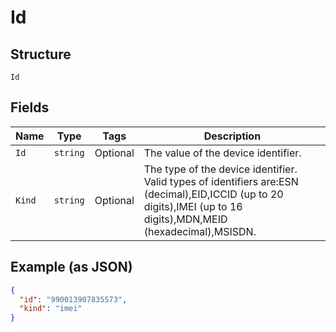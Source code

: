 
# Id

## Structure

`Id`

## Fields

| Name | Type | Tags | Description |
|  --- | --- | --- | --- |
| `Id` | `string` | Optional | The value of the device identifier. |
| `Kind` | `string` | Optional | The type of the device identifier. Valid types of identifiers are:ESN (decimal),EID,ICCID (up to 20 digits),IMEI (up to 16 digits),MDN,MEID (hexadecimal),MSISDN. |

## Example (as JSON)

```json
{
  "id": "990013907835573",
  "kind": "imei"
}
```

